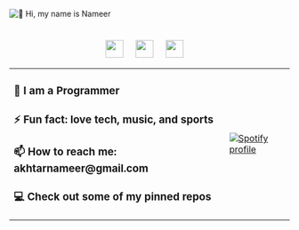 <!--<h1 align="center">Hello 👋, I'm Muhammad Nameer Akhter</h1>
 

- 🔭 I’m a **Machine Learning engineer and a Full stack Web developer**


- 📫 Reach out to me  @**akhtarnameer@gmail.com** 
<hr>
<h4>🌐 Socials:</h4>  

[![Twitter](https://img.shields.io/badge/Twitter-%231DA1F2.svg?logo=Twitter&logoColor=white)](https://x.com/inameerakhter) [![LinkedIn](https://img.shields.io/badge/LinkedIn-%230077B5.svg?logo=linkedin&logoColor=white)](https://www.linkedin.com/in/nameerakhter/) 
# 🤖 AI Tech Stack:

![Python](https://img.shields.io/badge/python-3670A0?style=for-the-badge&logo=python&logoColor=ffdd54) ![NumPy](https://img.shields.io/badge/numpy-%23013243.svg?style=for-the-badge&logo=numpy&logoColor=white) ![Pandas](https://img.shields.io/badge/pandas-%23150458.svg?style=for-the-badge&logo=pandas&logoColor=white) ![Weights and biases](https://img.shields.io/badge/Weights_&_Biases-FFBE00?style=for-the-badge&logo=WeightsAndBiases&logoColor=white) ![SciPy](https://img.shields.io/badge/SciPy-%230C55A5.svg?style=for-the-badge&logo=scipy&logoColor=%white) ![Keras](https://img.shields.io/badge/Keras-%23D00000.svg?style=for-the-badge&logo=Keras&logoColor=white) ![Matplotlib](https://img.shields.io/badge/Matplotlib-%23ffffff.svg?style=for-the-badge&logo=Matplotlib&logoColor=black) ![Plotly](https://img.shields.io/badge/Plotly-%233F4F75.svg?style=for-the-badge&logo=plotly&logoColor=white) ![Tensorflow](https://img.shields.io/badge/TensorFlow-FF6F00?style=for-the-badge&logo=tensorflow&logoColor=white) ![scikit-learn](https://img.shields.io/badge/scikit--learn-%23F7931E.svg?style=for-the-badge&logo=scikit-learn&logoColor=white) ![PyTorch](https://img.shields.io/badge/PyTorch-%23EE4C2C.svg?style=for-the-badge&logo=PyTorch&logoColor=white) ![Visual Studio Code](https://img.shields.io/badge/Visual%20Studio%20Code-0078d7.svg?style=for-the-badge&logo=visual-studio-code&logoColor=white)
# 🕸️ Web Dev Tech Stack:

![NodeJS](https://img.shields.io/badge/node.js-6DA55F?style=for-the-badge&logo=node.js&logoColor=white) ![Zod](https://img.shields.io/badge/zod-%233068b7.svg?style=for-the-badge&logo=zod&logoColor=white) ![Vite](https://img.shields.io/badge/vite-%23646CFF.svg?style=for-the-badge&logo=vite&logoColor=white) ![CSS3](https://img.shields.io/badge/css3-%231572B6.svg?style=for-the-badge&logo=css3&logoColor=white) ![JavaScript](https://img.shields.io/badge/javascript-%23323330.svg?style=for-the-badge&logo=javascript&logoColor=%23F7DF1E) ![HTML5](https://img.shields.io/badge/html5-%23E34F26.svg?style=for-the-badge&logo=html5&logoColor=white) ![TypeScript](https://img.shields.io/badge/typescript-%23007ACC.svg?style=for-the-badge&logo=typescript&logoColor=white) ![Vercel](https://img.shields.io/badge/vercel-%23000000.svg?style=for-the-badge&logo=vercel&logoColor=white) ![Bootstrap](https://img.shields.io/badge/bootstrap-%23563D7C.svg?style=for-the-badge&logo=bootstrap&logoColor=white) ![Express.js](https://img.shields.io/badge/express.js-%23404d59.svg?style=for-the-badge&logo=express&logoColor=%2361DAFB) ![Next JS](https://img.shields.io/badge/Next-black?style=for-the-badge&logo=next.js&logoColor=white) ![MUI](https://img.shields.io/badge/MUI-%230081CB.svg?style=for-the-badge&logo=material-ui&logoColor=white)  ![Redux](https://img.shields.io/badge/redux-%23593d88.svg?style=for-the-badge&logo=redux&logoColor=white) ![React Router](https://img.shields.io/badge/React_Router-CA4245?style=for-the-badge&logo=react-router&logoColor=white) ![React](https://img.shields.io/badge/react-%2320232a.svg?style=for-the-badge&logo=react&logoColor=%2361DAFB) ![TailwindCSS](https://img.shields.io/badge/tailwindcss-%2338B2AC.svg?style=for-the-badge&logo=tailwind-css&logoColor=white) ![Yarn](https://img.shields.io/badge/yarn-%232C8EBB.svg?style=for-the-badge&logo=yarn&logoColor=white) ![MongoDB](https://img.shields.io/badge/MongoDB-%234ea94b.svg?style=for-the-badge&logo=mongodb&logoColor=white) ![Postgres](https://img.shields.io/badge/postgres-%23316192.svg?style=for-the-badge&logo=postgresql&logoColor=white) ![Supabase](https://img.shields.io/badge/Supabase-3ECF8E?style=for-the-badge&logo=supabase&logoColor=white) ![MySQL](https://img.shields.io/badge/mysql-%2300f.svg?style=for-the-badge&logo=mysql&logoColor=white) ![Figma](https://img.shields.io/badge/figma-%23F24E1E.svg?style=for-the-badge&logo=figma&logoColor=white) ![Socket.io](https://img.shields.io/badge/Socket.io-black?style=for-the-badge&logo=socket.io&badgeColor=010101)

 <p><img align="center" src="https://github-readme-stats.vercel.app/api/top-langs?username=nameerakhter&show_icons=true&locale=en&layout=compact" alt="nameerakhter" /></p>  -->

![👋 Hi, my name is Nameer](https://user-images.githubusercontent.com/10498744/210012254-234538ff-d198-48aa-8964-37e6fd45d227.gif)


<div id="toc">
  <ul align="center" style="list-style: none">
    <summary>
      <h1>
      </h1>
     <p align="center"><a href="https://github.com/nameerakhter" target="_blank"><img src="https://img.shields.io/badge/GitHub-100000?style=for-the-badge&logo=github&logoColor=white" height="32" style="margin-right: 18px"></a> <a href="https://www.linkedin.com/in/nameerakhter" target="_blank"><img src="https://img.shields.io/badge/LinkedIn-0077B5?style=for-the-badge&logo=linkedin&logoColor=white" height="32" style="margin-right: 18px"></a> <a href="https://twitter.com/inameerakhter" target="_blank"><img src="https://img.shields.io/badge/Twitter-000000?style=for-the-badge&logo=X&logoColor=white" height="32" style="margin-right: 18px"></a></p>
    </summary>
  </ul>
</div>
<table>
  <tr>
    <td>
      <h3>🚀 I am a Programmer</h3>
      <h3>⚡ Fun fact: love tech, music, and sports</h3>
      <h3>📫 How to reach me: akhtarnameer@gmail.com</h3>
      <h3>💻 Check out some of my pinned repos</h3>
    </td>
    <td>
      <a href="https://github.com/nameerakhter">
        <img src="https://spotify-github-profile.kittinanx.com/api/view?uid=d1ufxz4otnl6vdaltxn3ogb5h&cover_image=true&theme=default&show_offline=false&background_color=0d1117&interchange=false&bar_color=01FF57&bar_color_cover=false" alt="Spotify profile" />
      </a>
    </td>
  </tr>
</table>

<!-- **<h3 align="left">Skills</h3>**

# 🕸️ Web Dev Tech Stack:

<table>
  <tr>
    <td><img src="https://img.shields.io/badge/node.js-6DA55F?style=for-the-badge&logo=node.js&logoColor=white"></td>
    <td><img src="https://img.shields.io/badge/zod-%233068b7.svg?style=for-the-badge&logo=zod&logoColor=white"></td>
    <td><img src="https://img.shields.io/badge/vite-%23646CFF.svg?style=for-the-badge&logo=vite&logoColor=white"></td>
    <td><img src="https://img.shields.io/badge/css3-%231572B6.svg?style=for-the-badge&logo=css3&logoColor=white"></td>
       <td><img src="https://img.shields.io/badge/javascript-%23323330.svg?style=for-the-badge&logo=javascript&logoColor=%23F7DF1E"></td>
           <td><img src="https://img.shields.io/badge/html5-%23E34F26.svg?style=for-the-badge&logo=html5&logoColor=white"></td>
    <td><img src="https://img.shields.io/badge/typescript-%23007ACC.svg?style=for-the-badge&logo=typescript&logoColor=white"></td>
  </tr>
  <tr>
    <td><img src="https://img.shields.io/badge/vercel-%23000000.svg?style=for-the-badge&logo=vercel&logoColor=white"></td>
   <td><img src="https://img.shields.io/badge/bootstrap-%23563D7C.svg?style=for-the-badge&logo=bootstrap&logoColor=white"></td>
    <td><img src="https://img.shields.io/badge/express.js-%23404d59.svg?style=for-the-badge&logo=express&logoColor=%2361DAFB"></td>
    <td><img src="https://img.shields.io/badge/Next-black?style=for-the-badge&logo=next.js&logoColor=white"></td>
    <td><img src="https://img.shields.io/badge/MUI-%230081CB.svg?style=for-the-badge&logo=material-ui&logoColor=white"></td>
       <td><img src="https://img.shields.io/badge/redux-%23593d88.svg?style=for-the-badge&logo=redux&logoColor=white"></td>
           <td><img src="https://img.shields.io/badge/React_Router-CA4245?style=for-the-badge&logo=react-router&logoColor=white"></td>


  </tr>

  <tr>
    <td><img src="https://img.shields.io/badge/react-%2320232a.svg?style=for-the-badge&logo=react&logoColor=%2361DAFB"></td>
    <td><img src="https://img.shields.io/badge/tailwindcss-%2338B2AC.svg?style=for-the-badge&logo=tailwind-css&logoColor=white"></td>
       <td><img src="https://img.shields.io/badge/yarn-%232C8EBB.svg?style=for-the-badge&logo=yarn&logoColor=white"></td>
    <td><img src="https://img.shields.io/badge/MongoDB-%234ea94b.svg?style=for-the-badge&logo=mongodb&logoColor=white"></td>
    <td><img src="https://img.shields.io/badge/postgres-%23316192.svg?style=for-the-badge&logo=postgresql&logoColor=white"></td>
    <td><img src="https://img.shields.io/badge/socket.io-black?style=for-the-badge&logo=socket.io&logoColor=white"></td>
   <td><img src="https://img.shields.io/badge/Prisma-3982CE?style=for-the-badge&logo=Prisma&logoColor=white"></td>
  </tr>
  <tr>

  </tr>
</table>


# 🤖 AI Tech Stack:
<table>
  <tr>
    <td><img src="https://img.shields.io/badge/python-3670A0?style=for-the-badge&logo=python&logoColor=ffdd54"></td>
    <td><img src="https://img.shields.io/badge/numpy-%23013243.svg?style=for-the-badge&logo=numpy&logoColor=white"></td>
    <td><img src="https://img.shields.io/badge/pandas-%23150458.svg?style=for-the-badge&logo=pandas&logoColor=white"></td>
    <td><img src="https://img.shields.io/badge/Weights_&_Biases-FFBE00?style=for-the-badge&logo=WeightsAndBiases&logoColor=white"></td>
       <td><img src="https://img.shields.io/badge/SciPy-%230C55A5.svg?style=for-the-badge&logo=scipy&logoColor=white"></td>
           <td><img src="https://img.shields.io/badge/Keras-%23D00000.svg?style=for-the-badge&logo=Keras&logoColor=white"></td>
    <td><img src="https://img.shields.io/badge/Matplotlib-%23ffffff.svg?style=for-the-badge&logo=Matplotlib&logoColor=black"></td>


  </tr>
  <tr>
    <td><img src="https://img.shields.io/badge/Plotly-%233F4F75.svg?style=for-the-badge&logo=plotly&logoColor=white"></td>
       <td><img src="https://img.shields.io/badge/TensorFlow-FF6F00?style=for-the-badge&logo=tensorflow&logoColor=white"></td>
    <td><img src="https://img.shields.io/badge/scikit--learn-%23F7931E.svg?style=for-the-badge&logo=scikit-learn&logoColor=white"></td>
    <td><img src="https://img.shields.io/badge/PyTorch-%23EE4C2C.svg?style=for-the-badge&logo=PyTorch&logoColor=white"></td>
    <td><img src="https://img.shields.io/badge/Visual%20Studio%20Code-0078d7.svg?style=for-the-badge&logo=visual-studio-code&logoColor=white"></td>
  </tr>

</table>

